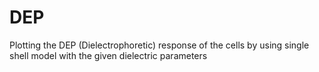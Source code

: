 # DEP
Plotting the DEP (Dielectrophoretic) response of the cells by using single shell model with the given dielectric parameters
